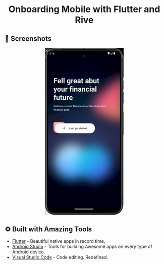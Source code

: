 <h1 align="center">Onboarding Mobile with Flutter and Rive</h1>



## 📱 Screenshots

<p align="center">
  <img src="assets/flutter1.png" width="250" hspace="4">
</p>

## ⚙️ Built with Amazing Tools

- [Flutter](https://flutter.dev/) - Beautiful native apps in record time.
- [Android Studio](https://developer.android.com/studio/index.html/) - Tools for building Awesome apps on every type of Android device.
- [Visual Studio Code](https://code.visualstudio.com/) - Code editing. Redefined.

